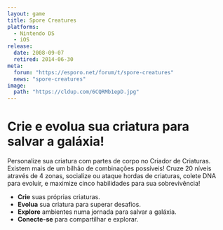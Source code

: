 ```yaml
---
layout: game
title: Spore Creatures
platforms:
  - Nintendo DS
  - iOS
release:
  date: 2008-09-07
  retired: 2014-06-30
meta:
  forum: "https://esporo.net/forum/t/spore-creatures"
  news: "spore-creatures"
image:
  path: "https://cldup.com/6CQRMb1epD.jpg"
---
```


# Crie e evolua sua criatura para salvar a galáxia!
Personalize sua criatura com partes de corpo no Criador de Criaturas. Existem mais de um bilhão de combinações possíveis! Cruze 20 níveis através de 4 zonas, socialize ou ataque hordas de criaturas, colete DNA para evoluir, e maximize cinco habilidades para sua sobrevivência!

- **Crie** suas próprias criaturas.
- **Evolua** sua criatura para superar desafios.
- **Explore** ambientes numa jornada para salvar a galáxia.
- **Conecte-se** para compartilhar e explorar.
